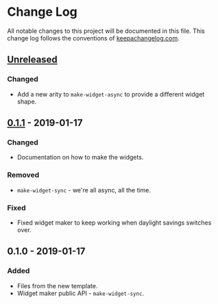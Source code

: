 # Change Log
All notable changes to this project will be documented in this file. This change log follows the conventions of [keepachangelog.com](http://keepachangelog.com/).

## [Unreleased]
### Changed
- Add a new arity to `make-widget-async` to provide a different widget shape.

## [0.1.1] - 2019-01-17
### Changed
- Documentation on how to make the widgets.

### Removed
- `make-widget-sync` - we're all async, all the time.

### Fixed
- Fixed widget maker to keep working when daylight savings switches over.

## 0.1.0 - 2019-01-17
### Added
- Files from the new template.
- Widget maker public API - `make-widget-sync`.

[Unreleased]: https://github.com/your-name/keeper/compare/0.1.1...HEAD
[0.1.1]: https://github.com/your-name/keeper/compare/0.1.0...0.1.1
